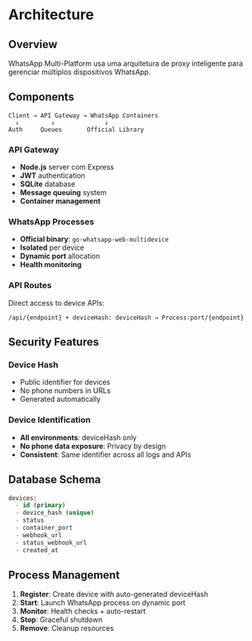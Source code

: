 # Architecture

## Overview

WhatsApp Multi-Platform usa uma arquitetura de proxy inteligente para gerenciar múltiplos dispositivos WhatsApp.

## Components

```
Client → API Gateway → WhatsApp Containers
  ↓         ↓              ↓
Auth     Queues       Official Library
```

### API Gateway
- **Node.js** server com Express
- **JWT** authentication
- **SQLite** database
- **Message queuing** system
- **Container management**

### WhatsApp Processes
- **Official binary**: `go-whatsapp-web-multidevice`
- **Isolated** per device
- **Dynamic port** allocation
- **Health monitoring**

### API Routes
Direct access to device APIs:
```
/api/{endpoint} + deviceHash: deviceHash → Process:port/{endpoint}
```

## Security Features

### Device Hash
- Public identifier for devices
- No phone numbers in URLs
- Generated automatically

### Device Identification
- **All environments**: deviceHash only
- **No phone data exposure**: Privacy by design
- **Consistent**: Same identifier across all logs and APIs

## Database Schema

```sql
devices:
  - id (primary)
  - device_hash (unique)
  - status
  - container_port
  - webhook_url
  - status_webhook_url
  - created_at
```

## Process Management

1. **Register**: Create device with auto-generated deviceHash
2. **Start**: Launch WhatsApp process on dynamic port
3. **Monitor**: Health checks + auto-restart
4. **Stop**: Graceful shutdown
5. **Remove**: Cleanup resources